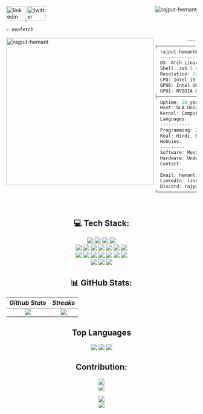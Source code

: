 <a href="https://www.linkedin.com/in/rajput-hemant" target="_blank">
  <img src="https://raw.githubusercontent.com/maurodesouza/profile-readme-generator/master/src/assets/icons/social/linkedin/default.svg" width="50" height="38" alt="linkedin logo"/>
</a>
<a href="https://twitter.com/rajput_hemant01" target="_blank">
  <img src="https://raw.githubusercontent.com/maurodesouza/profile-readme-generator/master/src/assets/icons/social/twitter/default.svg" width="50" height="38" alt="twitter logo"/>
</a>
<img align="right" src="https://komarev.com/ghpvc/?username=rajput-hemant&label=Profile+Views&style=plastic" alt="rajput-hemant" />

<br>

```zsh
> neofetch
```

<img align="left" src="https://graph.org/file/475b1b979f9c603fec65f.png" alt="rajput-hemant" width="390"/>

```csharp
            ~~~ I use Arch btw ~~~
┌────────────── System Information ──────────────┐
  rajput-hemant@github
  ----------------------
  OS: Arch Linux x86_64
  Shell: zsh 5.9
  Resolution: 1920 x 1080
  CPU: Intel i5-9300 H @ 4.1 GHz
  GPU0: Intel UHD Graphics 630
  GPU1: NVIDIA GeForce GTX 1650 Ti Mobile
├─────────────── User Information ───────────────┤
  Uptime: 20 years, 5 months, 25 days
  Host: GLA University #GLAU
  Kernel: Computer Science and Engineering #CSE
  Languages:
  -----------
  Programming: Java, Python, Dart, ...
  Real: Hindi, English & Kiliki
  Hobbies:
  ---------
  Software: Music, Valorant
  Hardware: Undervolting, Overclocking
  Contact:
  ---------
  Email: hemant.rajput_cs20@gla.ac.in
  LinkedIn: linkedin.com/in/rajput-hemant
  Discord: rajput-hemant#8269
└────────────────────────────────────────────────┘
```

<br>

<div align="center">

## 💻 Tech Stack:

![][git] ![][github] ![][vscode] ![][arch] <br>
![][c] ![][c++] ![][dart] ![][java] ![][markdown] ![][python] ![][php] <br>
![][aws] ![][azure] ![][cloudflare] ![][firebase] ![][gcp] ![][heroku] ![][kubernetes] <br>
![][flutter] ![][docker] ![][mysql]

## 📊 GitHub Stats:

| _Github Stats_ |  _Streaks_   |
| :------------: | :----------: |
|   ![][stats]   | ![][streaks] |

## Top Languages

![][left] ![][langs] ![][right]

## Contribution:

![][snake] <br> ![][graph]

![][quote] <br> ![][meme]

</div>

<!----------------------------------{ reference links }--------------------------------->

[stats]: https://github-readme-stats.vercel.app/api?username=rajput-hemant&show_icons=true&theme=dark&hide_border=false&include_all_commits=true&count_private=false
[langs]: https://github-readme-stats.vercel.app/api/top-langs/?username=rajput-hemant&theme=dark&hide_border=false&count_private=false&layout=compact&langs_count=15&hide=html,css
[streaks]: https://github-readme-streak-stats.herokuapp.com/?user=rajput-hemant&theme=dark&hide_border=false#gh-light-mode-only
[quote]: https://quotes-github-readme.vercel.app/api?type=horizontal&theme=dark
[meme]: https://random-memer.heavens-mirror.repl.co
[left]: assets/left.webp
[right]: assets/right.webp

<!----------------------------------{ contribution stats }--------------------------------->

[snake]: https://github.com/rajput-hemant/rajput-hemant/blob/output/snake.svg
[graph]: https://github-readme-activity-graph.cyclic.app/graph?username=rajput-hemant&theme=react-dark&hide_border=false&area=true

<!----------------------------------{ language badges }--------------------------------->

[c]: https://img.shields.io/badge/c-%2300599C.svg?style=for-the-badge&logo=c
[c++]: https://img.shields.io/badge/c++-%2300599C.svg?style=for-the-badge&logo=c%2B%2B
[dart]: https://img.shields.io/badge/dart-%230175C2.svg?style=for-the-badge&logo=dart
[java]: https://img.shields.io/badge/java-%23ED8B00.svg?style=for-the-badge&logo=java
[markdown]: https://img.shields.io/badge/markdown-%23000000.svg?style=for-the-badge&logo=markdown
[python]: https://img.shields.io/badge/python-3670A0?style=for-the-badge&logo=python&logoColor=ffdd54
[php]: https://img.shields.io/badge/php-%23777BB4.svg?style=for-the-badge&logo=php&logoColor=white
[heroku]: https://img.shields.io/badge/heroku-%23430098.svg?style=for-the-badge&logo=heroku
[cloudflare]: https://img.shields.io/badge/Cloudflare-F38020?style=for-the-badge&logo=Cloudflare&logoColor=white
[gcp]: https://img.shields.io/badge/Google%20Cloud-%234285F4.svg?style=for-the-badge&logo=google-cloud&logoColor=white
[firebase]: https://img.shields.io/badge/firebase-%23039BE5.svg?style=for-the-badge&logo=firebase
[aws]: https://img.shields.io/badge/AWS-%23FF9900.svg?style=for-the-badge&logo=amazon-aws
[css]: https://img.shields.io/badge/css3-%231572B6.svg?style=for-the-badge&logo=css3
[javascript]: https://img.shields.io/badge/javascript-%23323330.svg?style=for-the-badge&logo=javascript&logoColor=%23F7DF1E
[html]: https://img.shields.io/badge/html5-%23E34F26.svg?style=for-the-badge&logo=html5
[php]: https://img.shields.io/badge/php-%23777BB4.svg?style=for-the-badge&logo=php
[shell]: https://img.shields.io/badge/shell_script-%23121011.svg?style=for-the-badge&logo=gnu-bash
[typescript]: https://img.shields.io/badge/typescript-%23007ACC.svg?style=for-the-badge&logo=typescript
[azure]: https://img.shields.io/badge/azure-%230072C6.svg?style=for-the-badge&logo=azure-devops
[flutter]: https://img.shields.io/badge/Flutter-%2302569B.svg?style=for-the-badge&logo=Flutter
[docker]: https://img.shields.io/badge/docker-%230db7ed.svg?style=for-the-badge&logo=docker&logoColor=white
[kubernetes]: https://img.shields.io/badge/kubernetes-%23326ce5.svg?style=for-the-badge&logo=kubernetes&logoColor=white
[github]: https://img.shields.io/badge/github-%23121011.svg?style=for-the-badge&logo=github&logoColor=white
[mysql]: https://img.shields.io/badge/mysql-%2300f.svg?style=for-the-badge&logo=mysql&logoColor=white
[arch]: https://img.shields.io/badge/archlinux-%231793D1.svg?style=for-the-badge&logo=arch-linux&logoColor=white
[git]: https://img.shields.io/badge/git-%23F05033.svg?style=for-the-badge&logo=git&logoColor=white
[vscode]: https://img.shields.io/badge/Visual%20Studio%20Code-%23007ACC.svg?style=for-the-badge&logo=visual-studio-code&logoColor=white

<!--
<img src="https://cdn.jsdelivr.net/gh/devicons/devicon/icons/javascript/javascript-original.svg" height="30" width="42" alt="javascript logo"  />
<img src="https://cdn.jsdelivr.net/gh/devicons/devicon/icons/typescript/typescript-plain.svg" height="30" width="42" alt="typescript logo"  />
<img src="https://cdn.jsdelivr.net/gh/devicons/devicon/icons/react/react-original.svg" height="30" width="42" alt="react logo"  />
<img src="https://cdn.jsdelivr.net/gh/devicons/devicon/icons/html5/html5-original.svg" height="30" width="42" alt="html5 logo"  />
<img src="https://cdn.jsdelivr.net/gh/devicons/devicon/icons/css3/css3-original.svg" height="30" width="42" alt="css3 logo"  />
<img src="https://cdn.jsdelivr.net/gh/devicons/devicon/icons/python/python-original-wordmark.svg" height="30" width="42" alt="python logo"  />
<img src="https://cdn.jsdelivr.net/gh/devicons/devicon/icons/azure/azure-original.svg" height="30" width="42" alt="azure logo"  />
<img src="https://cdn.jsdelivr.net/gh/devicons/devicon/icons/bash/bash-original.svg" height="30" width="42" alt="bash logo"  />
<img src="https://cdn.jsdelivr.net/gh/devicons/devicon/icons/cplusplus/cplusplus-original.svg" height="30" width="42" alt="cplusplus logo"  />
<img src="https://cdn.jsdelivr.net/gh/devicons/devicon/icons/dart/dart-original.svg" height="30" width="42" alt="dart logo"  />
<img src="https://cdn.jsdelivr.net/gh/devicons/devicon/icons/docker/docker-original.svg" height="30" width="42" alt="docker logo"  />
<img src="https://cdn.jsdelivr.net/gh/devicons/devicon/icons/firebase/firebase-plain.svg" height="30" width="42" alt="firebase logo"  />
<img src="https://cdn.jsdelivr.net/gh/devicons/devicon/icons/flutter/flutter-original.svg" height="30" width="42" alt="flutter logo"  />
<img src="https://cdn.jsdelivr.net/gh/devicons/devicon/icons/git/git-original.svg" height="30" width="42" alt="git logo"  />
<img src="https://cdn.jsdelivr.net/gh/devicons/devicon/icons/github/github-original.svg" height="30" width="42" alt="github logo"  />
<img src="https://cdn.jsdelivr.net/gh/devicons/devicon/icons/googlecloud/googlecloud-original.svg" height="30" width="42" alt="googlecloud logo"  />
<img src="https://cdn.jsdelivr.net/gh/devicons/devicon/icons/linux/linux-original.svg" height="30" width="42" alt="linux logo"  />
<img src="https://cdn.jsdelivr.net/gh/devicons/devicon/icons/markdown/markdown-original.svg" height="30" width="42" alt="markdown logo"  />
<img src="https://cdn.jsdelivr.net/gh/devicons/devicon/icons/php/php-original.svg" height="30" width="42" alt="php logo"  />
<img src="https://cdn.jsdelivr.net/gh/devicons/devicon/icons/vscode/vscode-original.svg" height="30" width="42" alt="vscode logo"  />
 -->
